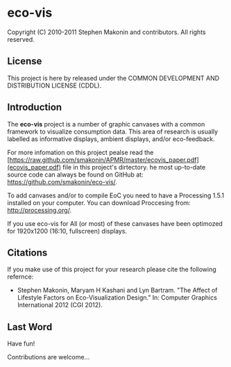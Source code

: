 eco-vis
=======

Copyright (C) 2010-2011 Stephen Makonin and contributors.
All rights reserved.

License
--------
This project is here by released under the COMMON DEVELOPMENT 
AND DISTRIBUTION LICENSE (CDDL).

Introduction
-------------
The **eco-vis** project is a number of graphic canvases with a common framework to visualize consumption data. This area of research is usually labelled as informative displays, ambient displays, and/or eco-feedback.

For more infomation on this project pealse read the [https://raw.github.com/smakonin/APMR/master/ecovis_paper.pdf](ecovis_paper.pdf) file in this project's dirtectory. he most
up-to-date source code can always be found on GitHub at: https://github.com/smakonin/eco-vis/.

To add canvases and/or to compile EoC you need to have a Processing 1.5.1 installed on your computer. You can download Proccesing from: http://processing.org/.

If you use eco-vis for All (or most) of these canvases have been optimozed for 1920x1200 
(16:10, fullscreen)  displays.

Citations
----------

If you make use of this project for your research please cite the following refernce:

* Stephen Makonin, Maryam H Kashani and Lyn Bartram. "The Affect of Lifestyle Factors on Eco-Visualization Design." In: Computer Graphics International 2012 (CGI 2012).

Last Word
----------
Have fun!

Contributions are welcome...

